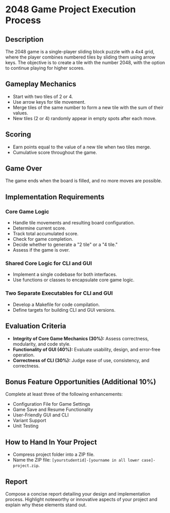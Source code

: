 # 2048 Game Project Execution Process

## Description

The 2048 game is a single-player sliding block puzzle with a 4x4 grid, where the player combines numbered tiles by sliding them using arrow keys. The objective is to create a tile with the number 2048, with the option to continue playing for higher scores.

## Gameplay Mechanics

- Start with two tiles of 2 or 4.
- Use arrow keys for tile movement.
- Merge tiles of the same number to form a new tile with the sum of their values.
- New tiles (2 or 4) randomly appear in empty spots after each move.

## Scoring

- Earn points equal to the value of a new tile when two tiles merge.
- Cumulative score throughout the game.

## Game Over

The game ends when the board is filled, and no more moves are possible.

## Implementation Requirements

### Core Game Logic

- Handle tile movements and resulting board configuration.
- Determine current score.
- Track total accumulated score.
- Check for game completion.
- Decide whether to generate a "2 tile" or a "4 tile."
- Assess if the game is over.

### Shared Core Logic for CLI and GUI

- Implement a single codebase for both interfaces.
- Use functions or classes to encapsulate core game logic.

### Two Separate Executables for CLI and GUI

- Develop a Makefile for code compilation.
- Define targets for building CLI and GUI versions.

## Evaluation Criteria

- **Integrity of Core Game Mechanics (30%):** Assess correctness, modularity, and code style.
- **Functionality of GUI (40%):** Evaluate usability, design, and error-free operation.
- **Correctness of CLI (30%):** Judge ease of use, consistency, and correctness.

## Bonus Feature Opportunities (Additional 10%)

Complete at least three of the following enhancements:

- Configuration File for Game Settings
- Game Save and Resume Functionality
- User-Friendly GUI and CLI
- Variant Support
- Unit Testing

## How to Hand In Your Project

- Compress project folder into a ZIP file.
- Name the ZIP file: `[yourstudentid]-[yourname in all lower case]-project.zip`.

## Report

Compose a concise report detailing your design and implementation process. Highlight noteworthy or innovative aspects of your project and explain why these elements stand out.
